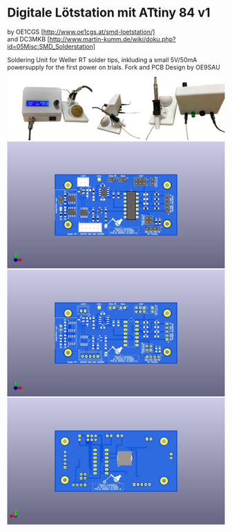 # Digitale Lötstation mit ATtiny 84 v1
by OE1CGS [http://www.oe1cgs.at/smd-loetstation/] <br>
and DC3MKB [http://www.martin-kumm.de/wiki/doku.php?id=05Misc:SMD_Solderstation] <br>

Soldering Unit for Weller RT solder tips, inkluding a small 5V/50mA powersupply for the first power on trials.
Fork and PCB Design by OE9SAU

![SMD-Loetstation](Complete.png)
![SMD-Loetstation](Loetstation.jpg)
![SMD-Loetstation](Loetstation_ohne_alles.jpg)
![SMD-Loetstation](Loetstation_Rueckseite.jpg)

